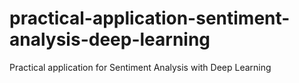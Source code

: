 # practical-application-sentiment-analysis-deep-learning
Practical application for Sentiment Analysis with Deep Learning
